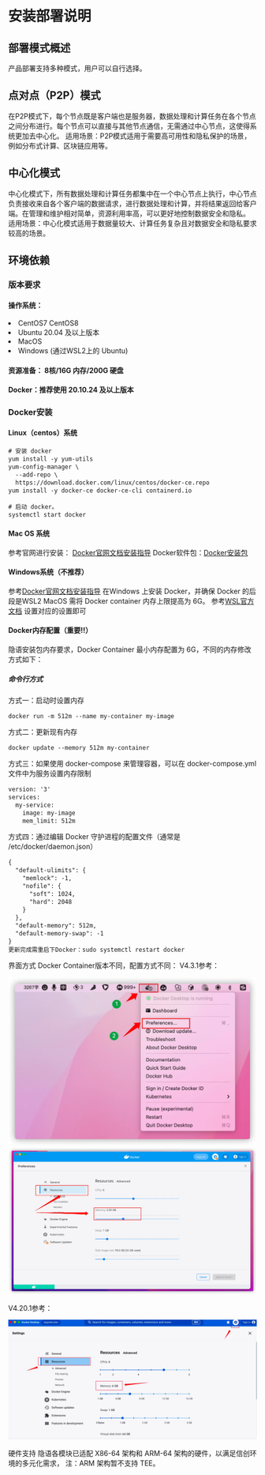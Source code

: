 # 安装部署说明

## 部署模式概述
产品部署支持多种模式，用户可以自行选择。
## 点对点（P2P）模式
在P2P模式下，每个节点既是客户端也是服务器，数据处理和计算任务在各个节点之间分布进行。每个节点可以直接与其他节点通信，无需通过中心节点，这使得系统更加去中心化。
适用场景：P2P模式适用于需要高可用性和隐私保护的场景，例如分布式计算、区块链应用等。
## 中心化模式
中心化模式下，所有数据处理和计算任务都集中在一个中心节点上执行，中心节点负责接收来自各个客户端的数据请求，进行数据处理和计算，并将结果返回给客户端。在管理和维护相对简单，资源利用率高，可以更好地控制数据安全和隐私。
适用场景：中心化模式适用于数据量较大、计算任务复杂且对数据安全和隐私要求较高的场景。
## 环境依赖
### 版本要求  
#### 操作系统： 
<li>CentOS7 CentOS8</li>
<li>Ubuntu 20.04 及以上版本</li>
<li>MacOS</li>
<li>Windows (通过WSL2上的 Ubuntu)</li>

#### 资源准备： 8核/16G 内存/200G 硬盘
#### Docker：推荐使用 20.10.24 及以上版本

### Docker安装
#### Linux（centos）系统
```shell
# 安装 docker
yum install -y yum-utils
yum-config-manager \
  --add-repo \
  https://download.docker.com/linux/centos/docker-ce.repo
yum install -y docker-ce docker-ce-cli containerd.io

# 启动 docker。
systemctl start docker
```

#### Mac OS 系统
参考官网进行安装： [Docker官网文档安装指导](https://docs.docker.com/desktop/setup/install/mac-install)
Docker软件包：[Docker安装包](https://download.docker.com/linux/centos/7/x86_64/stable/Packages/)

#### Windows系统（不推荐）
参考[Docker官网文档安装指导](https://docs.docker.com/desktop/setup/install/mac-install) 在Windows 上安装 Docker，并确保 Docker 的后段是WSL2
MacOS 需将 Docker container 内存上限提⾼为 6G。
参考[WSL官方文档](https://learn.microsoft.com/en-us/windows/wsl/wsl-config#configure-global-options-with-wslconfig) 设置对应的设置即可
#### Docker内存配置（重要‼️）
隐语安装包内存要求，Docker Container 最小内存配置为 6G，不同的内存修改方式如下：
##### 命令行方式
方式一：启动时设置内存
```shell
docker run -m 512m --name my-container my-image  
```
方式二：更新现有内存
```shell
docker update --memory 512m my-container
```
方式三：如果使用 docker-compose 来管理容器，可以在 docker-compose.yml 文件中为服务设置内存限制
```shell
version: '3'
services:
  my-service:
    image: my-image
    mem_limit: 512m
```

方式四：通过编辑 Docker 守护进程的配置文件（通常是 /etc/docker/daemon.json）
```shell
{
  "default-ulimits": {
    "memlock": -1,
    "nofile": {
      "soft": 1024,
      "hard": 2048
    }
  },
  "default-memory": 512m,
  "default-memory-swap": -1
}
更新完成需重启下Docker：sudo systemctl restart docker
```
界面方式
Docker Container版本不同，配置方式不同：
V4.3.1参考：

![Example1](../imgs/example1.png) ![Example2](../imgs/example2.png)

V4.20.1参考：

![Example3](../imgs/example3.png)

硬件支持
隐语各模块已适配 X86-64 架构和 ARM-64 架构的硬件，以满足信创环境的多元化需求，
注：ARM 架构暂不支持 TEE。
